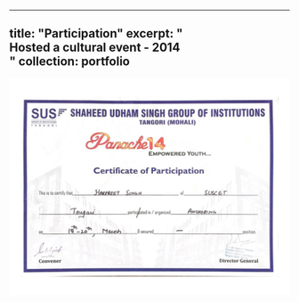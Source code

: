 
---
title: "Participation"
excerpt: "<br> Hosted a cultural event - 2014 <br/>"
collection: portfolio
---

<img src='/certificates/c11.jpg'>

